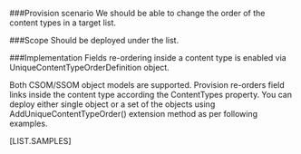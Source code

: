 <properties
	  pageTitle="UniqueContentTypeOrderDefinition"
    pageName="UniqueContentTypeOrderDefinition"
    parentPageId="47941"
/>

###Provision scenario
We should be able to change the order of the content types in a target list.

###Scope
Should be deployed under the list.

###Implementation
Fields re-ordering inside a content type is enabled via UniqueContentTypeOrderDefinition object.

Both CSOM/SSOM object models are supported. 
Provision re-orders field links inside the content type according the ContentTypes property. 
You can deploy either single object or a set of the objects using AddUniqueContentTypeOrder() extension method as per following examples.

[LIST.SAMPLES]